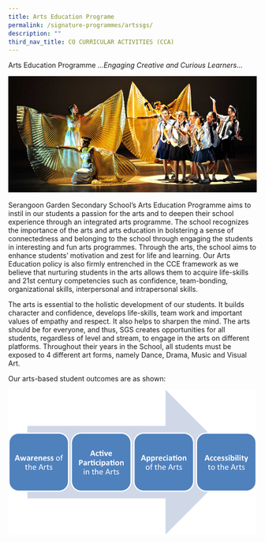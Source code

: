 ```yaml
---
title: Arts Education Programe
permalink: /signature-programmes/artssgs/
description: ""
third_nav_title: CO CURRICULAR ACTIVITIES (CCA)
---
```


Arts Education Programme
_…Engaging Creative and Curious Learners…_

![](/images/Art%20Education%20Programme/webslide3.jpg)

Serangoon Garden Secondary School’s Arts Education Programme aims to instil in our students a passion for the arts and to deepen their school experience through an integrated arts programme. The school recognizes the importance of the arts and arts education in bolstering a sense of connectedness and belonging to the school through engaging the students in interesting and fun arts programmes. Through the arts, the school aims to enhance students’ motivation and zest for life and learning. Our Arts Education policy is also firmly entrenched in the CCE framework as we believe that nurturing students in the arts allows them to acquire life-skills and 21st century competencies such as confidence, team-bonding, organizational skills, interpersonal and intrapersonal skills.

The arts is essential to the holistic development of our students. It builds character and confidence, develops life-skills, team work and important values of empathy and respect. It also helps to sharpen the mind. The arts should be for everyone, and thus, SGS creates opportunities for all students, regardless of level and stream, to engage in the arts on different platforms. Throughout their years in the School, all students must be exposed to 4 different art forms, namely Dance, Drama, Music and Visual Art.

Our arts-based student outcomes are as shown:

![](/images/Art%20Education%20Programme/artsOutcome.png)